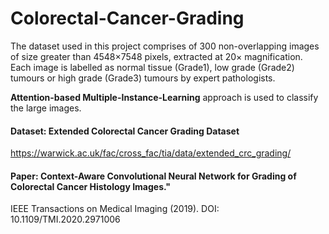 # Colorectal-Cancer-Grading

The dataset used in this project comprises of 300 non-overlapping images of size greater than 4548×7548 pixels, extracted at 20× magnification. 
Each image is labelled as normal tissue (Grade1), low grade (Grade2) tumours or high grade (Grade3) tumours by expert pathologists.

**Attention-based Multiple-Instance-Learning** approach is used to classify the large images.

#### Dataset: Extended Colorectal Cancer Grading Dataset
https://warwick.ac.uk/fac/cross_fac/tia/data/extended_crc_grading/

#### Paper: Context-Aware Convolutional Neural Network for Grading of Colorectal Cancer Histology Images."
IEEE Transactions on Medical Imaging (2019). DOI: 10.1109/TMI.2020.2971006
